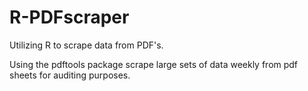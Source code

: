 # R-PDFscraper
Utilizing R to scrape data from PDF's. 

Using the pdftools package scrape large sets of data weekly from pdf sheets for auditing purposes.
